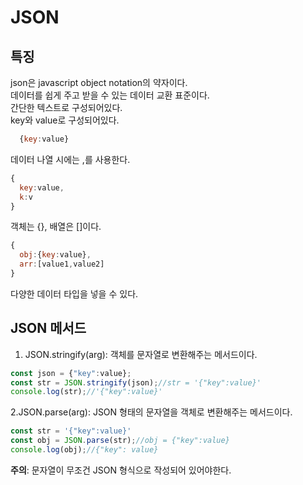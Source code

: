 # JSON
## 특징
json은 javascript object notation의 약자이다.  
데이터를 쉽게 주고 받을 수 있는 데이터 교환 표준이다.  
간단한 텍스트로 구성되어있다.  
key와 value로 구성되어있다.
```js
  {key:value}
```
데이터 나열 시에는 ,를 사용한다.
```js
{
  key:value,
  k:v
}
```
객체는 {}, 배열은 []이다.
```js
{
  obj:{key:value},
  arr:[value1,value2]
}
```
다양한 데이터 타입을 넣을 수 있다.  

## JSON 메서드
1. JSON.stringify(arg): 객체를 문자열로 변환해주는 메서드이다.
```js
const json = {"key":value};
const str = JSON.stringify(json);//str = '{"key":value}'
console.log(str);//'{"key":value}'
```
2.JSON.parse(arg): JSON 형태의 문자열을 객체로 변환해주는 메서드이다.
```js
const str = '{"key":value}'
const obj = JSON.parse(str);//obj = {"key":value}
console.log(obj);//{"key": value}
```
**주의**: 문자열이 무조건 JSON 형식으로 작성되어 있어야한다.